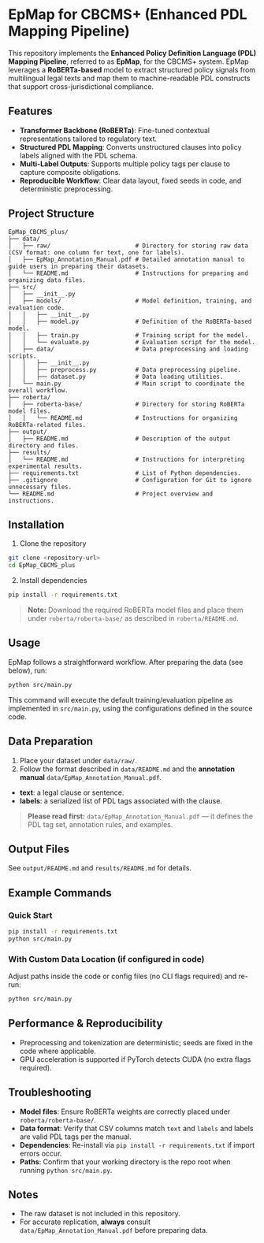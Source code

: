 # EpMap for CBCMS+ (Enhanced PDL Mapping Pipeline)

This repository implements the **Enhanced Policy Definition Language (PDL) Mapping Pipeline**, referred to as **EpMap**, for the CBCMS+ system. EpMap leverages a **RoBERTa-based** model to extract structured policy signals from multilingual legal texts and map them to machine-readable PDL constructs that support cross-jurisdictional compliance.

## Features

- **Transformer Backbone (RoBERTa)**: Fine-tuned contextual representations tailored to regulatory text.
- **Structured PDL Mapping**: Converts unstructured clauses into policy labels aligned with the PDL schema.
- **Multi-Label Outputs**: Supports multiple policy tags per clause to capture composite obligations.
- **Reproducible Workflow**: Clear data layout, fixed seeds in code, and deterministic preprocessing.

## Project Structure

```
EpMap_CBCMS_plus/
├── data/
│   ├── raw/                        # Directory for storing raw data (CSV format: one column for text, one for labels).
│   ├── EpMap_Annotation_Manual.pdf # Detailed annotation manual to guide users in preparing their datasets.
│   └── README.md                   # Instructions for preparing and organizing data files.
├── src/
│   ├── __init__.py
│   ├── models/                     # Model definition, training, and evaluation code.
│   │   ├── __init__.py
│   │   ├── model.py                # Definition of the RoBERTa-based model.
│   │   ├── train.py                # Training script for the model.
│   │   └── evaluate.py             # Evaluation script for the model.
│   ├── data/                       # Data preprocessing and loading scripts.
│   │   ├── __init__.py
│   │   ├── preprocess.py           # Data preprocessing pipeline.
│   │   ├── dataset.py              # Data loading utilities.
│   └── main.py                     # Main script to coordinate the overall workflow.
├── roberta/
│   ├── roberta-base/               # Directory for storing RoBERTa model files.
│   │   └── README.md               # Instructions for organizing RoBERTa-related files.
├── output/
│   ├── README.md                   # Description of the output directory and files.
├── results/
│   └── README.md                   # Instructions for interpreting experimental results.
├── requirements.txt                # List of Python dependencies.
├── .gitignore                      # Configuration for Git to ignore unnecessary files.
└── README.md                       # Project overview and instructions.
```

## Installation

1. Clone the repository

```bash
git clone <repository-url>
cd EpMap_CBCMS_plus
```

2. Install dependencies

```bash
pip install -r requirements.txt
```

> **Note:** Download the required RoBERTa model files and place them under `roberta/roberta-base/` as described in `roberta/README.md`.

## Usage

EpMap follows a straightforward workflow. After preparing the data (see below), run:

```bash
python src/main.py
```

This command will execute the default training/evaluation pipeline as implemented in `src/main.py`, using the configurations defined in the source code.

## Data Preparation

1. Place your dataset under `data/raw/`.
2. Follow the format described in `data/README.md` and the **annotation manual** `data/EpMap_Annotation_Manual.pdf`.

- **text**: a legal clause or sentence.
- **labels**: a serialized list of PDL tags associated with the clause.

> **Please read first:** `data/EpMap_Annotation_Manual.pdf` — it defines the PDL tag set, annotation rules, and examples.

## Output Files

See `output/README.md` and `results/README.md` for details.

## Example Commands

### Quick Start

```bash
pip install -r requirements.txt
python src/main.py
```

### With Custom Data Location (if configured in code)

Adjust paths inside the code or config files (no CLI flags required) and re-run:

```bash
python src/main.py
```

## Performance & Reproducibility

- Preprocessing and tokenization are deterministic; seeds are fixed in the code where applicable.
- GPU acceleration is supported if PyTorch detects CUDA (no extra flags required).

## Troubleshooting

- **Model files**: Ensure RoBERTa weights are correctly placed under `roberta/roberta-base/`.
- **Data format**: Verify that CSV columns match `text` and `labels` and labels are valid PDL tags per the manual.
- **Dependencies**: Re-install via `pip install -r requirements.txt` if import errors occur.
- **Paths**: Confirm that your working directory is the repo root when running `python src/main.py`.

## Notes

- The raw dataset is not included in this repository.
- For accurate replication, **always** consult `data/EpMap_Annotation_Manual.pdf` before preparing data.